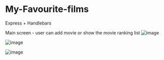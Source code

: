 # My-Favourite-films
Express + Handlebars

Main screen - user can add movie or show the movie ranking list
![image](https://user-images.githubusercontent.com/99909530/200079080-e3afa939-db61-40bd-8904-1d574948a8bb.png)


![image](https://user-images.githubusercontent.com/99909530/200079164-dab40c77-2c17-447c-98e1-d85b57f8fdec.png)

![image](https://user-images.githubusercontent.com/99909530/200079227-75d1aab3-a21d-4603-99f6-4401b64b7f01.png)

